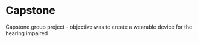 # Capstone
Capstone group project - objective was to create a wearable device for the hearing impaired
